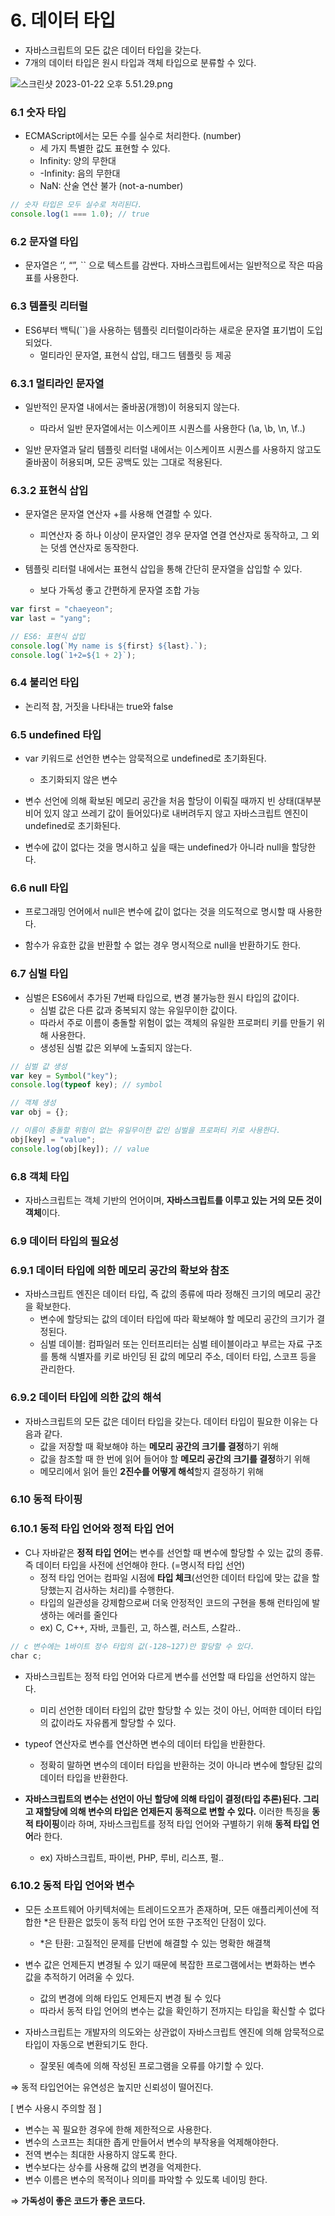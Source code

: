 # 6. 데이터 타입

-   자바스크립트의 모든 값은 데이터 타입을 갖는다.
-   7개의 데이터 타입은 원시 타입과 객체 타입으로 분류할 수 있다.

![스크린샷 2023-01-22 오후 5.51.29.png](https://s3-us-west-2.amazonaws.com/secure.notion-static.com/58859b0f-c79a-4bb7-a3e5-630b874fb5ee/%E1%84%89%E1%85%B3%E1%84%8F%E1%85%B3%E1%84%85%E1%85%B5%E1%86%AB%E1%84%89%E1%85%A3%E1%86%BA_2023-01-22_%E1%84%8B%E1%85%A9%E1%84%92%E1%85%AE_5.51.29.png)

### 6.1 숫자 타입

-   ECMAScript에서는 모든 수를 실수로 처리한다. (number)
    -   세 가지 특별한 값도 표현할 수 있다.
    -   Infinity: 양의 무한대
    -   -Infinity: 음의 무한대
    -   NaN: 산술 연산 불가 (not-a-number)

```jsx
// 숫자 타입은 모두 실수로 처리된다.
console.log(1 === 1.0); // true
```

### 6.2 문자열 타입

-   문자열은 ‘’, “”, `` 으로 텍스트를 감싼다. 자바스크립트에서는 일반적으로 작은 따음표를 사용한다.

### 6.3 템플릿 리터럴

-   ES6부터 백틱(``)을 사용하는 템플릿 리터럴이라하는 새로운 문자열 표기법이 도입되었다.
    -   멀티라인 문자열, 표현식 삽입, 태그드 템플릿 등 제공

### 6.3.1 멀티라인 문자열

-   일반적인 문자열 내에서는 줄바꿈(개행)이 허용되지 않는다.

    -   따라서 일반 문자열에서는 이스케이프 시퀀스를 사용한다 (\a, \b, \n, \f..)

-   일반 문자열과 달리 템플릿 리터럴 내에서는 이스케이프 시퀀스를 사용하지 않고도 줄바꿈이 허용되며, 모든 공백도 있는 그대로 적용된다.

### 6.3.2 표현식 삽입

-   문자열은 문자열 연산자 +를 사용해 연결할 수 있다.

    -   피연산자 중 하나 이상이 문자열인 경우 문자열 연결 연산자로 동작하고, 그 외는 덧셈 연산자로 동작한다.

-   템플릿 리터럴 내에서는 표현식 삽입을 통해 간단히 문자열을 삽입할 수 있다.
    -   보다 가독성 좋고 간편하게 문자열 조합 가능

```jsx
var first = "chaeyeon";
var last = "yang";

// ES6: 표현식 삽입
console.log(`My name is ${first} ${last}.`);
console.log(`1+2=${1 + 2}`);
```

### 6.4 불리언 타입

-   논리적 참, 거짓을 나타내는 true와 false

### 6.5 undefined 타입

-   var 키워드로 선언한 변수는 암묵적으로 undefined로 초기화된다.

    -   초기화되지 않은 변수

-   변수 선언에 의해 확보된 메모리 공간을 처음 할당이 이뤄질 때까지 빈 상태(대부분 비어 있지 않고 쓰레기 값이 들어있다)로 내버려두지 않고 자바스크립트 엔진이 undefined로 초기화된다.

-   변수에 값이 없다는 것을 명시하고 싶을 때는 undefined가 아니라 null을 할당한다.

### 6.6 null 타입

-   프로그래밍 언어에서 null은 변수에 값이 없다는 것을 의도적으로 명시할 때 사용한다.

-   함수가 유효한 값을 반환할 수 없는 경우 명시적으로 null을 반환하기도 한다.

### 6.7 심벌 타입

-   심벌은 ES6에서 추가된 7번째 타입으로, 변경 불가능한 원시 타입의 값이다.
    -   심벌 값은 다른 값과 중복되지 않는 유일무이한 값이다.
    -   따라서 주로 이름이 충돌할 위험이 없는 객체의 유일한 프로퍼티 키를 만들기 위해 사용한다.
    -   생성된 심벌 값은 외부에 노출되지 않는다.

```jsx
// 심벌 값 생성
var key = Symbol("key");
console.log(typeof key); // symbol

// 객체 생성
var obj = {};

// 이름이 충돌할 위험이 없는 유일무이한 값인 심벌을 프로퍼티 키로 사용한다.
obj[key] = "value";
console.log(obj[key]); // value
```

### 6.8 객체 타입

-   자바스크립트는 객체 기반의 언어이며, **자바스크립트를 이루고 있는 거의 모든 것이 객체**이다.

### 6.9 데이터 타입의 필요성

### 6.9.1 데이터 타입에 의한 메모리 공간의 확보와 참조

-   자바스크립트 엔진은 데이터 타입, 즉 값의 종류에 따라 정해진 크기의 메모리 공간을 확보한다.
    -   변수에 할당되는 값의 데이터 타입에 따라 확보해야 할 메모리 공간의 크기가 결정된다.
    -   심벌 데이블: 컴파일러 또는 인터프리터는 심벌 테이블이라고 부르는 자료 구조를 통해 식별자를 키로 바인딩 된 값의 메모리 주소, 데이터 타입, 스코프 등을 관리한다.

### 6.9.2 데이터 타입에 의한 값의 해석

-   자바스크립트의 모든 값은 데이터 타입을 갖는다. 데이터 타입이 필요한 이유는 다음과 같다.
    -   값을 저장할 때 확보해야 하는 **메모리 공간의 크기를 결정**하기 위해
    -   값을 참조할 때 한 번에 읽어 들어야 할 **메모리 공간의 크기를 결정**하기 위해
    -   메모리에서 읽어 들인 **2진수를 어떻게 해석**할지 결정하기 위해

### 6.10 동적 타이핑

### 6.10.1 동적 타입 언어와 정적 타입 언어

-   C나 자바같은 **정적 타입 언어**는 변수를 선언할 때 변수에 할당할 수 있는 값의 종류. 즉 데이터 타입을 사전에 선언해야 한다. (=명시적 타입 선언)
    -   정적 타입 언어는 컴파일 시점에 **타입 체크**(선언한 데이터 타입에 맞는 값을 할당했는지 검사하는 처리)를 수행한다.
    -   타입의 일관성을 강제함으로써 더욱 안정적인 코드의 구현을 통해 런타임에 발생하는 에러를 줄인다
    -   ex) C, C++, 자바, 코틀린, 고, 하스켈, 러스트, 스칼라..

```jsx
// c 변수에는 1바이트 정수 타입의 값(-128~127)만 할당할 수 있다.
char c;
```

-   자바스크립트는 정적 타입 언어와 다르게 변수를 선언할 때 타입을 선언하지 않는다.

    -   미리 선언한 데이터 타입의 값만 할당할 수 있는 것이 아닌, 어떠한 데이터 타입의 값이라도 자유롭게 할당할 수 있다.

-   typeof 연산자로 변수를 연산하면 변수의 데이터 타입을 반환한다.

    -   정확히 말하면 변수의 데이터 타입을 반환하는 것이 아니라 변수에 할당된 값의 데이터 타입을 반환한다.

-   **자바스크립트의 변수는 선언이 아닌 할당에 의해 타입이 결정(타입 추론)된다. 그리고 재할당에 의해 변수의 타입은 언제든지 동적으로 변할 수 있다.** 이러한 특징을 **동적 타이핑**이라 하며, 자바스크립트를 정적 타입 언어와 구별하기 위해 **동적 타입 언어**라 한다.
    -   ex) 자바스크립트, 파이썬, PHP, 루비, 리스프, 펄..

### 6.10.2 동적 타입 언어와 변수

-   모든 소프트웨어 아키텍처에는 트레이드오프가 존재하며, 모든 애플리케이션에 적합한 \*은 탄환은 없듯이 동적 타입 언어 또한 구조적인 단점이 있다.

    -   \*은 탄환: 고질적인 문제를 단번에 해결할 수 있는 명확한 해결책

-   변수 값은 언제든지 변경될 수 있기 때문에 복잡한 프로그램에서는 변화하는 변수 값을 추적하기 어려울 수 있다.

    -   값의 변경에 의해 타입도 언제든지 변경 될 수 있다
    -   따라서 동적 타입 언어의 변수는 값을 확인하기 전까지는 타입을 확신할 수 없다

-   자바스크립트는 개발자의 의도와는 상관없이 자바스크립트 엔진에 의해 암묵적으로 타입이 자동으로 변환되기도 한다.
    -   잘못된 예측에 의해 작성된 프로그램을 오류를 야기할 수 있다.

⇒ 동적 타입언어는 유연성은 높지만 신뢰성이 떨어진다.

[ 변수 사용시 주의할 점 ]

-   변수는 꼭 필요한 경우에 한해 제한적으로 사용한다.
-   변수의 스코프는 최대한 좁게 만들어서 변수의 부작용을 억제해야한다.
-   전역 변수는 최대한 사용하지 않도록 한다.
-   변수보다는 상수를 사용해 값의 변경을 억제한다.
-   변수 이름은 변수의 목적이나 의미를 파악할 수 있도록 네이밍 한다.

⇒ **가독성이 좋은 코드가 좋은 코드다.**
